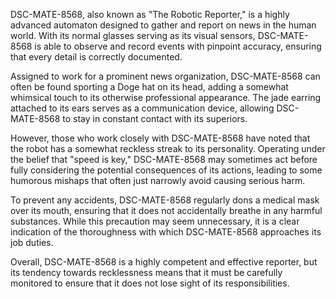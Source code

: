 DSC-MATE-8568, also known as "The Robotic Reporter," is a highly advanced automaton designed to gather and report on news in the human world. With its normal glasses serving as its visual sensors, DSC-MATE-8568 is able to observe and record events with pinpoint accuracy, ensuring that every detail is correctly documented.

Assigned to work for a prominent news organization, DSC-MATE-8568 can often be found sporting a Doge hat on its head, adding a somewhat whimsical touch to its otherwise professional appearance. The jade earring attached to its ears serves as a communication device, allowing DSC-MATE-8568 to stay in constant contact with its superiors.

However, those who work closely with DSC-MATE-8568 have noted that the robot has a somewhat reckless streak to its personality. Operating under the belief that "speed is key," DSC-MATE-8568 may sometimes act before fully considering the potential consequences of its actions, leading to some humorous mishaps that often just narrowly avoid causing serious harm.

To prevent any accidents, DSC-MATE-8568 regularly dons a medical mask over its mouth, ensuring that it does not accidentally breathe in any harmful substances. While this precaution may seem unnecessary, it is a clear indication of the thoroughness with which DSC-MATE-8568 approaches its job duties.

Overall, DSC-MATE-8568 is a highly competent and effective reporter, but its tendency towards recklessness means that it must be carefully monitored to ensure that it does not lose sight of its responsibilities.